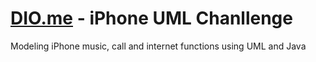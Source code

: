 # [DIO.me](https://www.dio.me/en) - iPhone UML Chanllenge

Modeling iPhone music, call and internet functions using UML and Java 
